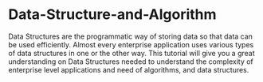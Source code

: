 # Data-Structure-and-Algorithm
Data Structures are the programmatic way of storing data so that data can be used efficiently. Almost every enterprise application uses various types of data structures in one or the other way. This tutorial will give you a great understanding on Data Structures needed to understand the complexity of enterprise level applications and need of algorithms, and data structures.
